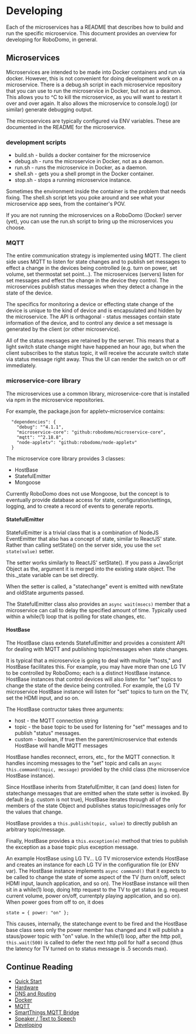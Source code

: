 # Developing

Each of the microservices has a README that describes how to build and run the specific microservice.  This document
provides an overview for developing for RoboDomo, in general.

## Microservices

Microservices are intended to be made into Docker containers and run via docker.  However, this is not convenient for
doing development work on a microservice.  There is a debug.sh script in each microservice repository that you can use
to run the microservice in Docker, but not as a deamon.  This allows you to ^C to kill the microservice, as you will
want to restart it over and over again.  It also allows the microservice to console.log() (or similar) generate
debugging output.

The microservices are typically configured via ENV variables.  These are documented in the README for the microservice.

### development scripts

* build.sh - builds a docker container for the microservice
* debug.sh - runs the microservice in Docker, not as a deamon.
* run.sh - runs the microservice in Docker, as a daemon.
* shell.sh - gets you a shell prompt in the Docker container.
* stop.sh - stops a running microservice instance.

Sometimes the environment inside the container is the problem that needs fixing.  The shell.sh script lets you poke
around and see what your microservice app sees, from the container's POV.

If you are not running the microservices on a RoboDomo (Docker) server (yet), you can use the run.sh script to bring up
the microservices you choose.

### MQTT

The entire communication strategy is implemented using MQTT.  The client side uses MQTT to listen for state changes and
to publish set messages to effect a change in the devices being controlled (e.g. turn on power, set volume, set
thermostat set point...).  The microservices (servers) listen for set messages and effect the change in the device they
control.  The microservices publish status messages when they detect a change in the state of the device.

The specifics for monitoring a device or effecting state change of the device is unique to the kind of device and is
encapsulated and hidden by the microservice.  The API is orthagonal - status messages contain state information of the
device, and to control any device a set message is generated by the client (or other microservice).

All of the status messages are retained by the server.  This means that a light switch state change might have happened
an hour ago, but when the client subscribes to the status topic, it will receive the accurate switch state via status
message right away.  Thus the UI can render the switch on or off immediately.

### microservice-core library

The microservices use a common library, microservice-core that is installed via npm in the microservice repositories.

For example, the package.json for appletv-microservice contains:
```
  "dependencies": {
    "debug": "^4.1.1",
    "microservice-core": "github:robodomo/microservice-core",
    "mqtt": "^2.18.8",
    "node-appletv": "github:robodomo/node-appletv"
  }
  ```

The microservice core library provides 3 classes:
* HostBase
* StatefulEmitter
* Mongoose

Currently RoboDomo does not use Mongoose, but the concept is to eventually provide database access for state,
configuration/settings, logging, and to create a record of events to generate reports.

#### StatefulEmitter

StatefulEmitter is a trivial class that is a combination of NodeJS EventEmitter that also has a concept of state,
similar to ReactJS' state.  Rather than calling setState() on the server side, you use the ```set state(value)```
setter.

The setter works similarly to ReactJS' setState().  If you pass a JavaScript Object as the, argument it is merged into
the existing state object.  The this._state variable can be set directly.  

When the setter is called, a "statechange" event is emitted with newState and oldState arguments passed.

The StatefulEmitter class also provides an ```async wait(msecs)``` member that a microservice can call to delay the
specified amount of time.  Typically used within a while(1) loop that is polling for state changes, etc.

#### HostBase

The HostBase class extends StatefulEmitter and provides a consistent API for dealing with MQTT and publishing
topic/messages when state changes.  

It is typical that a microservice is going to deal with multiple "hosts," and HostBase facilitates this.  For example,
you may have more than one LG TV to be controlled by RoboDomo; each is a distinct HostBase instance.  HostBase instances
that control devices will also listen for "set" topics to change the state of the device being controlled.  For example,
the LG TV microservice HostBase instance will listen for "set" topics to turn on the TV, set the HDMI input, and so on.

The HostBase contructor takes three arguments:
* host - the MQTT connection string
* topic - the base topic to be used for listening for "set" messages and to publish "status" messages.
* custom - boolean, if true then the parent/microservice that extends HostBase will handle MQTT messages

HostBase handles reconnect, errors, etc., for the MQTT connection.  It handles incoming messages to the "set" topic and
calls an ```async this.command(topic, message)``` provided by the child class (the microservice HostBase instance).

Since HostBase inherits from StatefulEmitter, it can (and does) listen for statechange messages that are emitted when
the state setter is invoked.  By default (e.g. custom is not true), HostBase iterates through all of the members of the
state Object and publishes status topic/messages only for the values that change.

HostBase provides a ```this.publish(topic, value)``` to directly publish an arbitrary topic/message.

Finally, HostBase provides a ```this.exception(e)``` method that tries to publish the exception as a base topic plus
exception message.

An example HostBase using LG TV...  LG TV microservice extends HostBase and creates an instance for each LG TV in the
configuration file (or ENV var).  The HostBase instance implements ```async command()``` that it expects to be called to
change the state of some aspect of the TV (turn on/off, select HDMI input, launch application, and so on).  The HostBase
instance will then sit in a while(1) loop, doing http request to the TV to get status (e.g. request current volume,
power on/off, currentply playing application, and so on).  When power goes from off to on, it does 
```
state = { power: "on" };
```
This causes, internally, the statechange event to be fired and the HostBase base class sees only the power member has
changed and it will publish a staus/power topic with "on" value.  In the while(1) loop, after the http poll,
```this.wait(500)``` is called to defer the next http poll for half a second (thus the latency for TV turned on to
status message is .5 seconds max).

## Continue Reading

* [Quick Start](./QuickStart.md)
* [Hardware](./Hardware.md)
* [DNS and Routing](./Networking.md)
* [Docker](./Docker.md)
* [MQTT](./MQTT.md)
* [SmartThings MQTT Bridge](./MQTTBridge.md)
* [Speaker / Text to Speech](./RoboSpeak.md)
* [Developing](./Developing.md)

